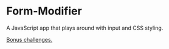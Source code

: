 # Form-Modifier

A JavaScript app that plays around with input and CSS styling.

[Bonus challenges.](https://github.com/Make-School-Courses/FEW-1.1-Web-Foundations/tree/master/assessments)
